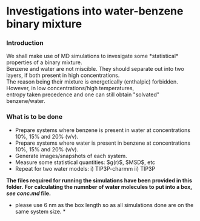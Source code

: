<h1> Investigations into water-benzene binary mixture </h1>

<h3> Introduction </h3>
We shall make use of MD simulations to invesigate some *statistical* properties of a binary mixture.<br>
Benzene and water are not miscible. They should separate out into two layers, if both present in high concentrations.<br>
The reason being their mixture is energetically (enthalpic) forbidden. However, in low concentrations/high temperatures,<br>
entropy taken precedence and one can still obtain "solvated" benzene/water.

<h3> What is to be done </h3>
<ul>
 <li> Prepare systems where benzene is present in water at concentrations 10%, 15% and 20% (v/v). </li>
 <li> Prepare systems where water is present in benzene at concentrations 10%, 15% and 20% (v/v). </li>
 <li> Generate images/snapshots of each system. </li>
 <li> Measure some statistical quantities: $g(r)$, $MSD$, etc </li>
 <li> Repeat for two water models: i) TIP3P-charmm ii) TIP3P </li>
</ul>

**The files required for running the simulations have been provided in this folder.**
**For calculating the numnber of water molecules to put into a box, *see conc.md* file.**
* please use 6 nm as the box length so as all simulations done are on the same system size. *
